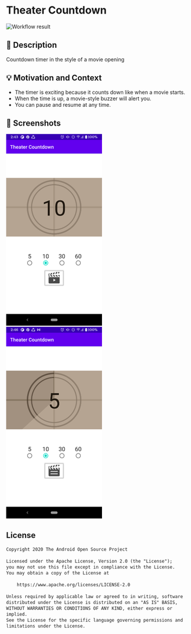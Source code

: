 # Theater Countdown

<!--- Replace <OWNER> with your Github Username and <REPOSITORY> with the name of your repository. -->
<!--- You can find both of these in the url bar when you open your repository in github. -->
![Workflow result](https://github.com/iiinaiii/dev-challenge-jetpack-compose/workflows/Check/badge.svg)


## :scroll: Description
<!--- Describe your app in one or two sentences -->
Countdown timer in the style of a movie opening



## :bulb: Motivation and Context
<!--- Optionally point readers to interesting parts of your submission. -->
<!--- What are you especially proud of? -->
* The timer is exciting because it counts down like when a movie starts.
* When the time is up, a movie-style buzzer will alert you.
* You can pause and resume at any time.


## :camera_flash: Screenshots
<!-- You can add more screenshots here if you like -->
<img src="/results/screenshot_1.png" width="260">&emsp;<img src="/results/screenshot_2.png" width="260">

## License
```
Copyright 2020 The Android Open Source Project

Licensed under the Apache License, Version 2.0 (the "License");
you may not use this file except in compliance with the License.
You may obtain a copy of the License at

    https://www.apache.org/licenses/LICENSE-2.0

Unless required by applicable law or agreed to in writing, software
distributed under the License is distributed on an "AS IS" BASIS,
WITHOUT WARRANTIES OR CONDITIONS OF ANY KIND, either express or implied.
See the License for the specific language governing permissions and
limitations under the License.
```